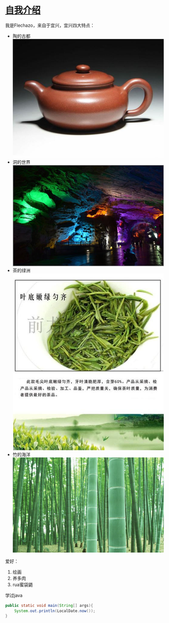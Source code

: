 # [自我介绍](https://github.com/flechazo-garcia/blog-test/blob/master/README.md)
我是Flechazo，来自于宜兴，宜兴四大特点：
* 陶的古都![陶的古都](4.jpg)
* 洞的世界![洞的世界](1.jpg)
* 茶的绿洲![茶的绿洲](3.jpg)
* 竹的海洋![竹的海洋](2.jpg)


爱好：
1. 绘画
2. 养多肉
3. rua蜜袋鼯


学过java

```java
public static void main(String[] args){
    System.out.println(LocalDate.now());
}
```